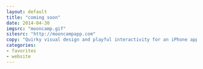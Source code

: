 ```yaml
---
layout: default
title: "coming soon"
date: 2014-04-30
imgsrc: "mooncamp.gif"
sitesrc: "http://mooncampapp.com"
copy: "Quirky visual design and playful interactivity for an iPhone app marketing page."
categories:
- favorites
- website
---
```


    
    
    

    
    